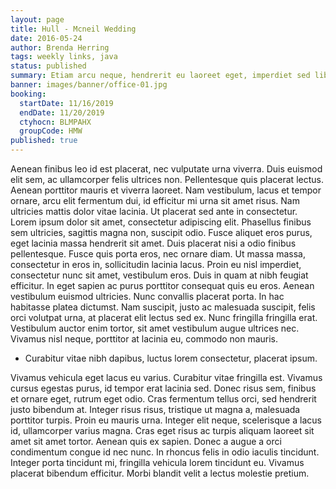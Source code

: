 ```yaml
---
layout: page
title: Hull - Mcneil Wedding
date: 2016-05-24
author: Brenda Herring
tags: weekly links, java
status: published
summary: Etiam arcu neque, hendrerit eu laoreet eget, imperdiet sed libero.
banner: images/banner/office-01.jpg
booking:
  startDate: 11/16/2019
  endDate: 11/20/2019
  ctyhocn: BLMPAHX
  groupCode: HMW
published: true
---
```

Aenean finibus leo id est placerat, nec vulputate urna viverra. Duis euismod elit sem, ac ullamcorper felis ultrices non. Pellentesque quis placerat lectus. Aenean porttitor mauris et viverra laoreet. Nam vestibulum, lacus et tempor ornare, arcu elit fermentum dui, id efficitur mi urna sit amet risus. Nam ultricies mattis dolor vitae lacinia. Ut placerat sed ante in consectetur. Lorem ipsum dolor sit amet, consectetur adipiscing elit. Phasellus finibus sem ultricies, sagittis magna non, suscipit odio. Fusce aliquet eros purus, eget lacinia massa hendrerit sit amet. Duis placerat nisi a odio finibus pellentesque.
Fusce quis porta eros, nec ornare diam. Ut massa massa, consectetur in eros in, sollicitudin lacinia lacus. Proin eu nisl imperdiet, consectetur nunc sit amet, vestibulum eros. Duis in quam at nibh feugiat efficitur. In eget sapien ac purus porttitor consequat quis eu eros. Aenean vestibulum euismod ultricies. Nunc convallis placerat porta. In hac habitasse platea dictumst. Nam suscipit, justo ac malesuada suscipit, felis orci volutpat urna, at placerat elit lectus sed ex. Nunc fringilla fringilla erat. Vestibulum auctor enim tortor, sit amet vestibulum augue ultrices nec. Vivamus nisl neque, porttitor at lacinia eu, commodo non mauris.

* Curabitur vitae nibh dapibus, luctus lorem consectetur, placerat ipsum.

Vivamus vehicula eget lacus eu varius. Curabitur vitae fringilla est. Vivamus cursus egestas purus, id tempor erat lacinia sed. Donec risus sem, finibus et ornare eget, rutrum eget odio. Cras fermentum tellus orci, sed hendrerit justo bibendum at. Integer risus risus, tristique ut magna a, malesuada porttitor turpis. Proin eu mauris urna. Integer elit neque, scelerisque a lacus id, ullamcorper varius magna.
Cras eget risus ac turpis aliquam laoreet sit amet sit amet tortor. Aenean quis ex sapien. Donec a augue a orci condimentum congue id nec nunc. In rhoncus felis in odio iaculis tincidunt. Integer porta tincidunt mi, fringilla vehicula lorem tincidunt eu. Vivamus placerat bibendum efficitur. Morbi blandit velit a lectus molestie pretium.
